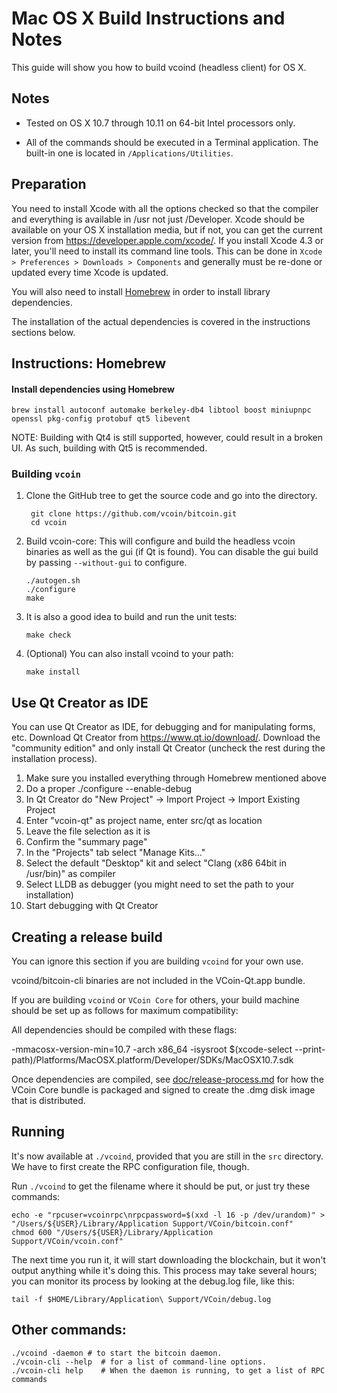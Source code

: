 Mac OS X Build Instructions and Notes
====================================
This guide will show you how to build vcoind (headless client) for OS X.

Notes
-----

* Tested on OS X 10.7 through 10.11 on 64-bit Intel processors only.

* All of the commands should be executed in a Terminal application. The
built-in one is located in `/Applications/Utilities`.

Preparation
-----------

You need to install Xcode with all the options checked so that the compiler
and everything is available in /usr not just /Developer. Xcode should be
available on your OS X installation media, but if not, you can get the
current version from https://developer.apple.com/xcode/. If you install
Xcode 4.3 or later, you'll need to install its command line tools. This can
be done in `Xcode > Preferences > Downloads > Components` and generally must
be re-done or updated every time Xcode is updated.

You will also need to install [Homebrew](http://brew.sh) in order to install library
dependencies.

The installation of the actual dependencies is covered in the instructions
sections below.

Instructions: Homebrew
----------------------

#### Install dependencies using Homebrew

    brew install autoconf automake berkeley-db4 libtool boost miniupnpc openssl pkg-config protobuf qt5 libevent

NOTE: Building with Qt4 is still supported, however, could result in a broken UI. As such, building with Qt5 is recommended.

### Building `vcoin`

1. Clone the GitHub tree to get the source code and go into the directory.

        git clone https://github.com/vcoin/bitcoin.git
        cd vcoin

2.  Build vcoin-core:
    This will configure and build the headless vcoin binaries as well as the gui (if Qt is found).
    You can disable the gui build by passing `--without-gui` to configure.

        ./autogen.sh
        ./configure
        make

3.  It is also a good idea to build and run the unit tests:

        make check

4.  (Optional) You can also install vcoind to your path:

        make install

Use Qt Creator as IDE
------------------------
You can use Qt Creator as IDE, for debugging and for manipulating forms, etc.
Download Qt Creator from https://www.qt.io/download/. Download the "community edition" and only install Qt Creator (uncheck the rest during the installation process).

1. Make sure you installed everything through Homebrew mentioned above
2. Do a proper ./configure --enable-debug
3. In Qt Creator do "New Project" -> Import Project -> Import Existing Project
4. Enter "vcoin-qt" as project name, enter src/qt as location
5. Leave the file selection as it is
6. Confirm the "summary page"
7. In the "Projects" tab select "Manage Kits..."
8. Select the default "Desktop" kit and select "Clang (x86 64bit in /usr/bin)" as compiler
9. Select LLDB as debugger (you might need to set the path to your installation)
10. Start debugging with Qt Creator

Creating a release build
------------------------
You can ignore this section if you are building `vcoind` for your own use.

vcoind/bitcoin-cli binaries are not included in the VCoin-Qt.app bundle.

If you are building `vcoind` or `VCoin Core` for others, your build machine should be set up
as follows for maximum compatibility:

All dependencies should be compiled with these flags:

 -mmacosx-version-min=10.7
 -arch x86_64
 -isysroot $(xcode-select --print-path)/Platforms/MacOSX.platform/Developer/SDKs/MacOSX10.7.sdk

Once dependencies are compiled, see [doc/release-process.md](release-process.md) for how the VCoin Core
bundle is packaged and signed to create the .dmg disk image that is distributed.

Running
-------

It's now available at `./vcoind`, provided that you are still in the `src`
directory. We have to first create the RPC configuration file, though.

Run `./vcoind` to get the filename where it should be put, or just try these
commands:

    echo -e "rpcuser=vcoinrpc\nrpcpassword=$(xxd -l 16 -p /dev/urandom)" > "/Users/${USER}/Library/Application Support/VCoin/bitcoin.conf"
    chmod 600 "/Users/${USER}/Library/Application Support/VCoin/vcoin.conf"

The next time you run it, it will start downloading the blockchain, but it won't
output anything while it's doing this. This process may take several hours;
you can monitor its process by looking at the debug.log file, like this:

    tail -f $HOME/Library/Application\ Support/VCoin/debug.log

Other commands:
-------

    ./vcoind -daemon # to start the bitcoin daemon.
    ./vcoin-cli --help  # for a list of command-line options.
    ./vcoin-cli help    # When the daemon is running, to get a list of RPC commands
